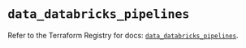 # `data_databricks_pipelines`

Refer to the Terraform Registry for docs: [`data_databricks_pipelines`](https://registry.terraform.io/providers/databricks/databricks/1.38.0/docs/data-sources/pipelines).

